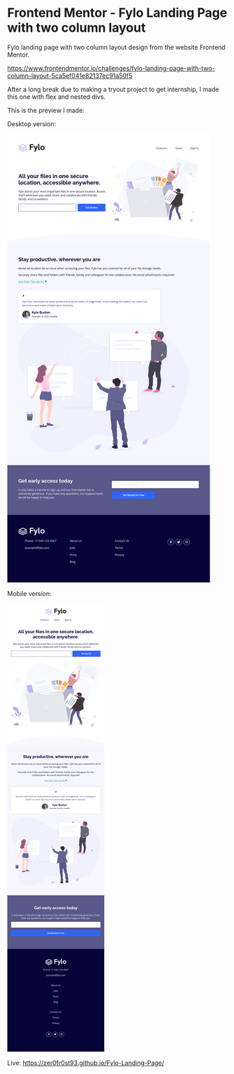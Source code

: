 # Frontend Mentor - Fylo Landing Page with two column layout 

Fylo landing page with two column layout design from the website Frontend Mentor.

https://www.frontendmentor.io/challenges/fylo-landing-page-with-two-column-layout-5ca5ef041e82137ec91a50f5

After a long break due to making a tryout project to get internship, I made this one with flex and nested divs.

This is the preview I made:

Desktop version:

![](FinishedPreview.png)

Mobile version:

![](FinishedPreview-Mobile.png)

Live: https://zer0fr0st93.github.io/Fylo-Landing-Page/
